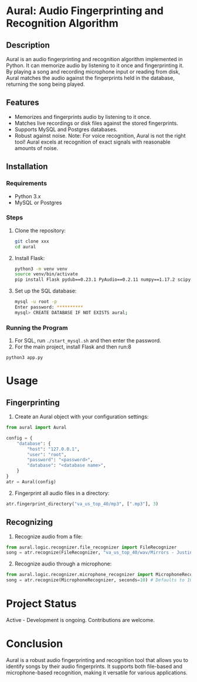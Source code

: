 # Aural: Audio Fingerprinting and Recognition Algorithm

## Description

Aural is an audio fingerprinting and recognition algorithm implemented in Python. It can memorize audio by listening to it once and fingerprinting it. By playing a song and recording microphone input or reading from disk, Aural matches the audio against the fingerprints held in the database, returning the song being played.

## Features

- Memorizes and fingerprints audio by listening to it once.
- Matches live recordings or disk files against the stored fingerprints.
- Supports MySQL and Postgres databases.
- Robust against noise.
  Note: For voice recognition, Aural is not the right tool! Aural excels at recognition of exact signals with reasonable amounts of noise.

## Installation

### Requirements

- Python 3.x
- MySQL or Postgres

### Steps

1. Clone the repository:
   ```bash
   git clone xxx
   cd aural
   ```
2. Install Flask:
   ```bash
   python3 -m venv venv
   source venv/bin/activate
   pip install Flask pydub==0.23.1 PyAudio==0.2.11 numpy==1.17.2 scipy==1.3.1 matplotlib==3.1.1 mysql-connector-python==8.0.17 psycopg2-binary
   ```
3. Set up the SQL database:
   ```bash
   mysql -u root -p
   Enter password: **********
   mysql> CREATE DATABASE IF NOT EXISTS aural;
   ```

### Running the Program

1. For SQL, run `./start_mysql.sh` and then enter the password.
2. For the main project, install Flask and then run:8

```
python3 app.py
```

# Usage

## Fingerprinting

1. Create an Aural object with your configuration settings:

```python
from aural import Aural

config = {
    "database": {
        "host": "127.0.0.1",
        "user": "root",
        "password": "<password>",
        "database": "<database name>",
    }
}
atr = Aural(config)
```

2. Fingerprint all audio files in a directory:

```python
atr.fingerprint_directory("va_us_top_40/mp3", [".mp3"], 3)
```

## Recognizing

1. Recognize audio from a file:

```python
from aural.logic.recognizer.file_recognizer import FileRecognizer
song = atr.recognize(FileRecognizer, "va_us_top_40/wav/Mirrors - Justin Timberlake.wav")
```

2. Recognize audio through a microphone:

```python
from aural.logic.recognizer.microphone_recognizer import MicrophoneRecognizer
song = atr.recognize(MicrophoneRecognizer, seconds=10) # Defaults to 10 seconds.
```

# Project Status

Active - Development is ongoing. Contributions are welcome.

# Conclusion

Aural is a robust audio fingerprinting and recognition tool that allows you to identify songs by their audio fingerprints. It supports both file-based and microphone-based recognition, making it versatile for various applications.
